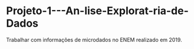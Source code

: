 # Projeto-1---An-lise-Explorat-ria-de-Dados
Trabalhar com informações de microdados no ENEM realizado em 2019.
